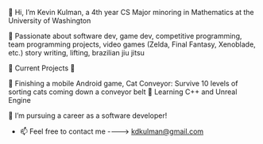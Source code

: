 👋 Hi, I’m Kevin Kulman, a 4th year CS Major minoring in Mathematics at the University of Washington

👀 Passionate about software dev, game dev, competitive programming, team programming projects, video games (Zelda, Final Fantasy, Xenoblade, etc.) story writing, lifting, brazilian jiu jitsu

🌱 Current Projects 🌱

   🌱 Finishing a mobile Android game, Cat Conveyor: Survive 10 levels of sorting cats coming down a conveyor belt 
   🌱 Learning C++ and Unreal Engine  

💞️ I’m pursuing a career as a software developer!

- 📫 Feel free to contact me ----> kdkulman@gmail.com 

<!---
kdkulman/kdkulman is a ✨ special ✨ repository because its `README.md` (this file) appears on your GitHub profile.
You can click the Preview link to take a look at your changes.
--->
